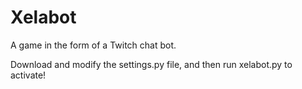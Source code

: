 # Xelabot
A game in the form of a Twitch chat bot.

Download and modify the settings.py file, and then run xelabot.py to activate!
